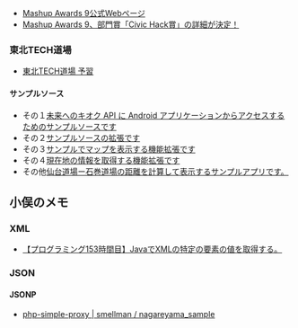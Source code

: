 * [Mashup Awards 9公式Webページ](http://mashupaward.jp/)
* [Mashup Awards 9、部門賞「Civic Hack賞」の詳細が決定！](http://digitalpr.jp/r/5268)

### 東北TECH道場

* [東北TECH道場 予習](https://sites.google.com/site/tohokudojo/preparation)

#### サンプルソース

* その１[未来へのキオク API に Android アプリケーションからアクセスするためのサンプルソースです](https://docs.google.com/document/d/1O7BDQIazQrgIChXavp_HwJNHt9rZz0AppMhgyCBLt2o/edit)
* その２[サンプルソースの拡張です](https://docs.google.com/document/d/1HpSxbTvGeW8zNEEgG8LHrVVO73TGmL2S0nQ23QSmsjs/edit)
* その３[サンプルでマップを表示する機能拡張です](https://docs.google.com/document/d/1TKY4Vn-Ds4RY8ShUGpEuKG-w0TODnHHZ4fu5ov7ZUuM/edit)
* その４[現在地の情報を取得する機能拡張です](https://docs.google.com/document/d/1eW9izR5nCrjhY0OHVZIIMhKoEz_V8rPbOnwX0AJ6A4U/edit)
* その他[仙台道場ー石巻道場の距離を計算して表示するサンプルアプリです。](https://docs.google.com/document/pub?id=1D16qztwKBLyHOYT2HhinoOCRG6wu2oky-wa0uBcY2NQ)


小俣のメモ
------------

### XML

* [【プログラミング153時間目】JavaでXMLの特定の要素の値を取得する。](http://getpocket.com/a/read/462498072)

### JSON

#### JSONP

* [php-simple-proxy | smellman / nagareyama_sample](https://github.com/smellman/nagareyama_sample)
